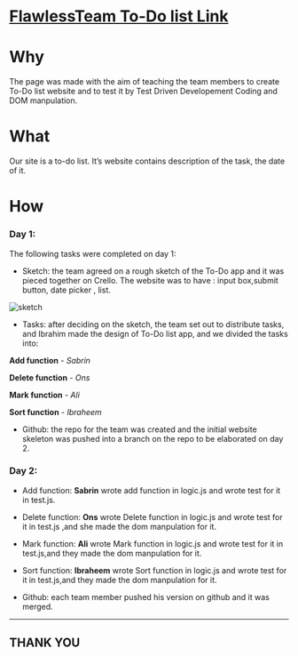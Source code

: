 
# **[FlawlessTeam To-Do list Link](https://facg5.github.io/flawless-todo-list/)**

# **Why**

The page was made with the aim of teaching the team members to create To-Do list website and to test it by Test Driven Developement Coding and DOM manpulation. 

# **What**

Our site is a to-do list. It’s website contains description of the task, the date of it.


# **How**

### Day 1: 

The following tasks were completed on day 1:


* Sketch: the team agreed on a rough sketch of the To-Do app and it was pieced together on Crello. The website was to have : input box,submit button, date picker , list.

![sketch](https://files.gitter.im/Team4FacG5/Lobby/eTrw/Untitled-design-_3_.png)

* Tasks: after deciding on the sketch, the team set out to distribute tasks, and Ibrahim made the design of To-Do list app, and we divided the tasks into:

**Add function** - *Sabrin*

**Delete function** - *Ons*

**Mark function** - *Ali*

**Sort function** - *Ibraheem*


* Github: the repo for the team was created  and the initial website skeleton was pushed into a branch on the repo to be elaborated on day 2. 

### Day 2:

* Add function: **Sabrin** wrote add function in logic.js and wrote test for it in test.js.

* Delete function: **Ons** wrote Delete function in logic.js and wrote test for it in test.js ,and she made the dom manpulation for it.

* Mark function: **Ali** wrote Mark function in logic.js and wrote test for it in test.js,and they made the dom manpulation for it.

* Sort function: **Ibraheem** wrote Sort function in logic.js and wrote test for it in test.js,and they made the dom manpulation for it.

* Github: each team member pushed his version on github and it was  merged.
---
## THANK YOU
